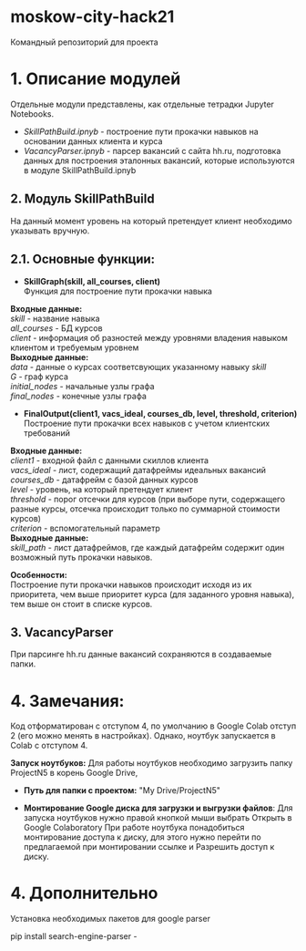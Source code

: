 # moskow-city-hack21
Командный репозиторий для проекта

# 1. Описание модулей
Отдельные модули представлены, как отдельные тетрадки Jupyter Notebooks.  

* *SkillPathBuild.ipnyb* - построение пути прокачки навыков на основании данных клиента и курса  
* *VacancyParser.ipnyb* - парсер вакансий с сайта hh.ru, подготовка данных для построения эталонных вакансий, которые используются в модуле SkillPathBuild.ipnyb  


## 2. Модуль SkillPathBuild
На данный момент уровень на который претендует клиент необходимо указывать вручную. 

## 2.1. Основные функции:
* **SkillGraph(skill, all_courses, client)**   
Функция для построение пути прокачки навыка  

**Входные данные:**  
*skill* - название навыка  
*all_courses* - БД курсов  
*client* - информация об разностей между уровнями владения навыком клиентом и требуемым уровнем  
**Выходные данные:**  
*data* - данные о курсах соответсвующих указанному навыку *skill*  
*G* - граф курса  
*initial_nodes* - начальные узлы графа  
*final_nodes* - конечные узлы графа  



* **FinalOutput(client1, vacs_ideal, courses_db, level, threshold, criterion)**   
Построение пути прокачки всех навыков с учетом клиентских требований

**Входные данные:**   
*client1* - входной файл с данными скиллов клиента     
*vacs_ideal* - лист, содержащий датафреймы идеальных вакансий    
*courses_db* - датафрейм с базой данных курсов    
*level* - уровень, на который претендует клиент   
*threshold* - порог отсечки для курсов (при выборе пути, содержащего разные курсы, отсечка происходит только по суммарной стоимости курсов)    
*criterion* - вспомогательный параметр   
**Выходные данные:**  
*skill_path* - лист датафреймов, где каждый датафрейм  содержит один возможный путь прокачки навыков.

**Особенности:**  
Построение пути прокачки навыков происходит исходя из их приоритета, чем выше приоритет курса (для заданного уровня навыка), тем выше он стоит в списке курсов.  

## 3. VacancyParser
При парсинге hh.ru данные вакансий сохраняются в создаваемые папки.


# 4. Замечания: 
Код отформатирован с отступом 4, по умолчанию в Google Colab отступ 2 (его можно менять в настройках). 
Однако, ноутбук запускается в Colab с отступом 4.

**Запуск ноутбуков:** 
Для работы ноутбуков необходимо загрузить папку ProjectN5 в корень Google Drive, 
* **Путь для папки с проектом:** "My Drive/ProjectN5"

* **Монтирование Google диска для загрузки и выгрузки файлов**:
Для запуска ноутбуков нужно правой кнопкой мыши выбрать Открыть в Google Colaboratory
При работе ноутбука понадобиться монтирование доступа к диску, для этого
нужно перейти по предлагаемой при монтировании ссылке и Разрешить доступ к диску.

# 4. Дополнительно
Установка необходимых пакетов для google parser

pip install search-engine-parser - 


